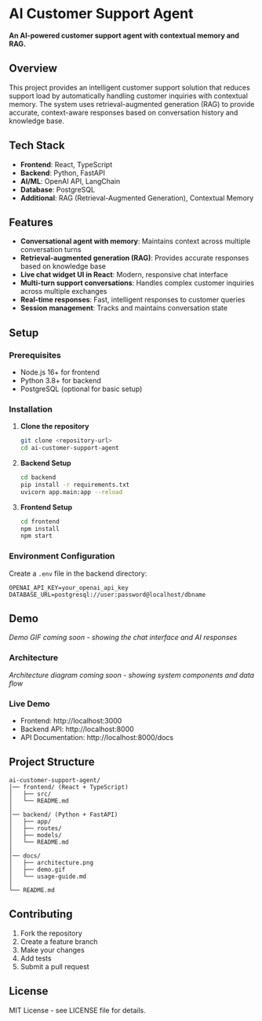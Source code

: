 # AI Customer Support Agent

**An AI-powered customer support agent with contextual memory and RAG.**

## Overview

This project provides an intelligent customer support solution that reduces support load by automatically handling customer inquiries with contextual memory. The system uses retrieval-augmented generation (RAG) to provide accurate, context-aware responses based on conversation history and knowledge base.

## Tech Stack

- **Frontend**: React, TypeScript
- **Backend**: Python, FastAPI
- **AI/ML**: OpenAI API, LangChain
- **Database**: PostgreSQL
- **Additional**: RAG (Retrieval-Augmented Generation), Contextual Memory

## Features

- **Conversational agent with memory**: Maintains context across multiple conversation turns
- **Retrieval-augmented generation (RAG)**: Provides accurate responses based on knowledge base
- **Live chat widget UI in React**: Modern, responsive chat interface
- **Multi-turn support conversations**: Handles complex customer inquiries across multiple exchanges
- **Real-time responses**: Fast, intelligent responses to customer queries
- **Session management**: Tracks and maintains conversation state

## Setup

### Prerequisites

- Node.js 16+ for frontend
- Python 3.8+ for backend
- PostgreSQL (optional for basic setup)

### Installation

1. **Clone the repository**
   ```bash
   git clone <repository-url>
   cd ai-customer-support-agent
   ```

2. **Backend Setup**
   ```bash
   cd backend
   pip install -r requirements.txt
   uvicorn app.main:app --reload
   ```

3. **Frontend Setup**
   ```bash
   cd frontend
   npm install
   npm start
   ```

### Environment Configuration

Create a `.env` file in the backend directory:
```
OPENAI_API_KEY=your_openai_api_key
DATABASE_URL=postgresql://user:password@localhost/dbname
```

## Demo

<!-- ![Demo GIF](docs/demo.gif) -->
*Demo GIF coming soon - showing the chat interface and AI responses*

### Architecture

<!-- ![Architecture Diagram](docs/architecture.png) -->
*Architecture diagram coming soon - showing system components and data flow*

### Live Demo

- Frontend: http://localhost:3000
- Backend API: http://localhost:8000
- API Documentation: http://localhost:8000/docs

## Project Structure

```
ai-customer-support-agent/
│── frontend/ (React + TypeScript)
│   ├── src/
│   └── README.md
│
│── backend/ (Python + FastAPI)
│   ├── app/
│   ├── routes/
│   ├── models/
│   └── README.md
│
│── docs/
│   ├── architecture.png
│   ├── demo.gif
│   └── usage-guide.md
│
└── README.md
```

## Contributing

1. Fork the repository
2. Create a feature branch
3. Make your changes
4. Add tests
5. Submit a pull request

## License

MIT License - see LICENSE file for details.
